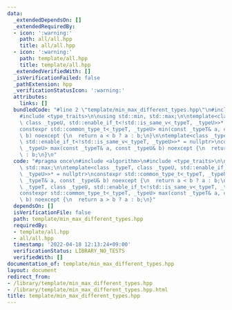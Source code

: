 ```yaml
---
data:
  _extendedDependsOn: []
  _extendedRequiredBy:
  - icon: ':warning:'
    path: all/all.hpp
    title: all/all.hpp
  - icon: ':warning:'
    path: template/all.hpp
    title: template/all.hpp
  _extendedVerifiedWith: []
  _isVerificationFailed: false
  _pathExtension: hpp
  _verificationStatusIcon: ':warning:'
  attributes:
    links: []
  bundledCode: "#line 2 \"template/min_max_different_types.hpp\"\n#include <algorithm>\n\
    #include <type_traits>\n\nusing std::min, std::max;\n\ntemplate<class _typeT,\
    \ class _typeU, std::enable_if_t<!std::is_same_v<_typeT, _typeU>>* = nullptr>\n\
    constexpr std::common_type_t<_typeT, _typeU> min(const _typeT& a, const _typeU&\
    \ b) noexcept {\n  return a < b ? a : b;\n}\n\ntemplate<class _typeT, class _typeU,\
    \ std::enable_if_t<!std::is_same_v<_typeT, _typeU>>* = nullptr>\nconstexpr std::common_type_t<_typeT,\
    \ _typeU> max(const _typeT& a, const _typeU& b) noexcept {\n  return a > b ? a\
    \ : b;\n}\n"
  code: "#pragma once\n#include <algorithm>\n#include <type_traits>\n\nusing std::min,\
    \ std::max;\n\ntemplate<class _typeT, class _typeU, std::enable_if_t<!std::is_same_v<_typeT,\
    \ _typeU>>* = nullptr>\nconstexpr std::common_type_t<_typeT, _typeU> min(const\
    \ _typeT& a, const _typeU& b) noexcept {\n  return a < b ? a : b;\n}\n\ntemplate<class\
    \ _typeT, class _typeU, std::enable_if_t<!std::is_same_v<_typeT, _typeU>>* = nullptr>\n\
    constexpr std::common_type_t<_typeT, _typeU> max(const _typeT& a, const _typeU&\
    \ b) noexcept {\n  return a > b ? a : b;\n}"
  dependsOn: []
  isVerificationFile: false
  path: template/min_max_different_types.hpp
  requiredBy:
  - template/all.hpp
  - all/all.hpp
  timestamp: '2022-04-18 12:13:24+09:00'
  verificationStatus: LIBRARY_NO_TESTS
  verifiedWith: []
documentation_of: template/min_max_different_types.hpp
layout: document
redirect_from:
- /library/template/min_max_different_types.hpp
- /library/template/min_max_different_types.hpp.html
title: template/min_max_different_types.hpp
---
```

